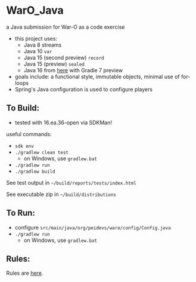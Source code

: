 
WarO_Java
=========

a Java submission for War-O as a code exercise

* this project uses:
    - Java 8 streams
    - Java 10 `var`
    - Java 15 (second preview) `record`
    - Java 15 (preview) `sealed`
    - Java 16 from [here](https://melix.github.io/blog/2021/03/gradle-java16.html) with Gradle 7 preview
* goals include: a functional style, immutable objects, minimal use of for-loops
* Spring's Java configuration is used to configure players

To Build:
---------

* tested with 16.ea.36-open via SDKMan!

useful commands:

* `sdk env`
* `./gradlew clean test`
    - on Windows, use `gradlew.bat`
* `./gradlew run`
* `./gradlew build`

See test output in `~/build/reports/tests/index.html`

See executable zip in `~/build/distributions`

To Run:
---------

* configure `src/main/java/org/peidevs/waro/config/Config.java`
* `./gradlew run`
    - on Windows, use `gradlew.bat`

Rules:
---------

Rules are [here](Rules.md).
